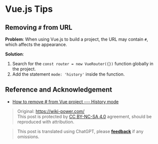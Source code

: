 # Vue.js Tips

## Removing `#` from URL

**Problem**: When using Vue.js to build a project, the URL may contain `#`, which affects the appearance.

**Solution**:

1. Search for the `const router = new VueRouter({})` function globally in the project.
2. Add the statement `mode: 'history'` inside the function.

## Reference and Acknowledgement

- [How to remove # from Vue project --- History mode](https://www.cnblogs.com/zhuzhenwei918/p/6892066.html)

> Original: <https://wiki-power.com/>  
> This post is protected by [CC BY-NC-SA 4.0](https://creativecommons.org/licenses/by/4.0/deed.en) agreement, should be reproduced with attribution.

> This post is translated using ChatGPT, please [**feedback**](https://github.com/linyuxuanlin/Wiki_MkDocs/issues/new) if any omissions.